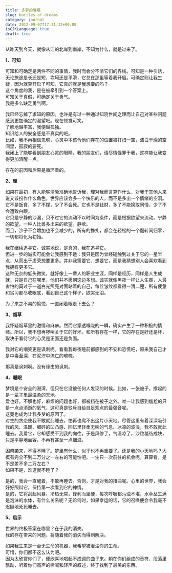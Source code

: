 ```yaml
---
title: 多梦的睡眠
slug: bottles-of-dreams
category: journal
date: 2012-09-07T17:31:12+00:00
isCJKLanguage: true
draft: true
---
```

从昨天到今天，就像从江的北岸到南岸，不知为什么，就是过来了。

**1、可知**

可知和可确定是两件不同的事情，我时而会分不清它们的界线。可知是一种引诱，无论旅途是长还是短，坎坷还是平滑，它总在那里等着我开启。可确定则让我生疑，因为就算开启了可知，它真的就是我想要的吗？  
这个角度的我，是在被牵引到一个答案上。  
可知关于真假，可确定关于勇气。  
我是多么缺乏勇气啊。

我已经忘掉了求知的原因。也许是有过一种通过知晓世间之理而让自己对某些问题感到更加确定的渴望吧。现在顿觉可笑。  
了解地越丰富，我便越孤独。  
知识给人的安全感是不真实的吧。  
比如，我不再相信鬼魂，心灵中本该令他们存在的位置被打扫一空，洁白干燥的空间里，孤寂的要死。  
我闭上了能够看到朋友心灵的眼睛，我的朋友们，请尽情怪罪于我，这样能让我变得更加清醒一点。

存在的前因和后果是循环着的。

**2、理**

如果在最初，有人能够清晰准确地告诉我，理对我而言算作什么，对我于其他人来说又该扮作什么角色，世界应该会多一个快乐的人，而不是多出一个情绪的空洞。  
它不是饭食，多了不撑，少了不会死。它也不是钱财，多了不能换取同情，少了不会遭致白眼。  
它只是宁静的沙漏，只不过它的流动不以时间为条件，而是根据欲望来流动。宁静的欲望，一种人比兽多出来的欲望。静欲。  
而且，沙子不会增加也不会减少的，所有的挣扎，都会在轻松的一个翻转间归零，一切都将化为初始。

我在继续追寻它。诚实地说，是真的，我在追寻它。  
但进一步的诚实可能会让我感到不适：我只是因为曾经碰触到过关于它的一星半点，从而出于虚荣想要更多。并非我需要它、想要它，而是我猜想别人会喜欢看到我拥有更多它。  
这种无奈的低头微笑，就好像上一辈人的职业生涯，同样是经历，同样是人生成就，只是自己在哪里，他们并不愿朝这边多想。诚实就像黑夜一样让人生畏，人最害怕的莫过于一道白光照亮对面站着的自己，每丝皱纹都看得一清二楚，所有疲惫和劣习都尽收眼底，看到自己这个样子，欲哭无泪。

为了来之不易的愉悦，一直闭着眼走下去么？

**3、烟草**

我怀疑烟草里的激情和麻痹。然而它穿透喉咙的一瞬，确实产生了一种积极的情绪。所以，我不想再啰嗦关于它的好坏。和所有存在一样，它的存在是好还是坏，取决于看待它的心灵是正面还是负面。

我对它的嘲笑更是讽刺呢。看看我每夜睡前都感到的不安和恐慌吧，原来我自己才是中毒至深，在泥泞中流亡的魂魄。

那真是讽刺啊。没有缘由的讽刺。

**4、睡眠**

梦境是个安全的港湾，但只在它没被任何人发现的时候。比如，一张被子，撑起的是一辈子里最温柔的天地。  
爱也好，不解也好，麻烦的问题也好，都被挡在被子之外。唯一让我感到尴尬的只是一点点消逝的氧气，这可真是驳斥自给自足观点的最强音呢。  
这竟也成为让我多梦的原因了。  
对生的贪恋使我不敢就此睡去，怕再也爬不出这片小天地。尽管这里有着深深吸引我的风、温暖、细碎的凹凸感、回忆里轻柔无味的气息、冰凉的波浪，我不敢就此睡去。我爱它，它却感受不到我的向往，于是风停了，气温凉了，沙粒凝结成块，只是平静地面容，不再有甚至一点细浪。

困倦袭来，不得不睡了。梦里有什么，似乎也不再重要了。还是我的小天地吗？大概有完全不到二万分之一左右的可能性吧。一生只一次前往的机会呢，算算看，是不是差不多二万左右？  
如果不是，难道就不睡了？

是的，我会一直醒着，不敢再睡去。否则，才是对我的扭曲呢。心里的世界，我会好好照料它，保持第一次看到它的神情。  
是的，它将刮起风暴，冷热无常，锋利而坚硬，每次呼吸都污浊不堪，水草丛生满是泡沫的水体，有什么关系呢？无论何时，如果幸运的话，它的召唤便会令我毫不迟疑地死死睡去。

**5、启示**

世界的终极答案在哪里？在于我的消失。  
我的存在带来的问题，将随着我的消失而得到解决。

如果我生来是一台无生命的机器，我希望被灌注你的生命。  
可惜，你们都不这么认为吧。  
因为太欣赏你们了，便欣喜地唱起不成调的曲子来。躺在你们组成的音符、段落里飘动，听着你们高声的嘶喊和轻声的叙述，终于找到了最美的东西。
